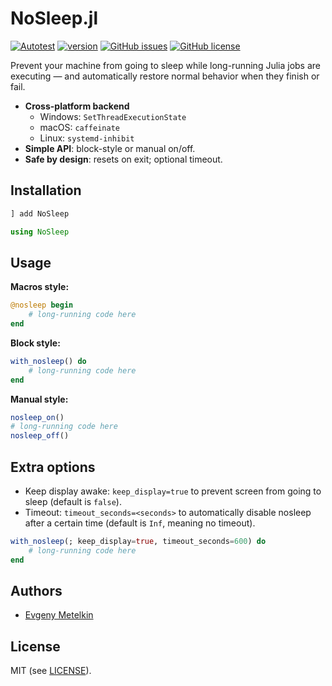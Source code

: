 # NoSleep.jl

[![Autotest](https://github.com/hetalang/NoSleep.jl/actions/workflows/ci.yml/badge.svg)](https://github.com/hetalang/NoSleep.jl/actions/workflows/ci.yml)
[![version](https://juliahub.com/docs/General/NoSleep/stable/version.svg)](https://juliahub.com/ui/Packages/General/NoSleep)
[![GitHub issues](https://img.shields.io/github/issues/hetalang/NoSleep.jl.svg)](https://GitHub.com/hetalang/NoSleep.jl/issues/)
[![GitHub license](https://img.shields.io/github/license/hetalang/NoSleep.jl.svg)](https://github.com/hetalang/NoSleep.jl/blob/master/LICENSE)

Prevent your machine from going to sleep while long-running Julia jobs are executing — and automatically restore normal behavior when they finish or fail.

- **Cross-platform backend**  
  - Windows: `SetThreadExecutionState`
  - macOS: `caffeinate`
  - Linux: `systemd-inhibit`
- **Simple API**: block-style or manual on/off.
- **Safe by design**: resets on exit; optional timeout.

## Installation

```julia
] add NoSleep

using NoSleep
```

## Usage

__Macros style:__

```julia
@nosleep begin
    # long-running code here
end
```

__Block style:__

```julia
with_nosleep() do
    # long-running code here
end
```

__Manual style:__

```julia
nosleep_on()
# long-running code here
nosleep_off()
```

## Extra options

- Keep display awake: `keep_display=true` to prevent screen from going to sleep (default is `false`).
- Timeout: `timeout_seconds=<seconds>` to automatically disable nosleep after a certain time (default is `Inf`, meaning no timeout).

```julia
with_nosleep(; keep_display=true, timeout_seconds=600) do
    # long-running code here
end
```

## Authors

- [Evgeny Metelkin](https://metelkin.me)

## License

MIT (see [LICENSE](LICENSE)).

